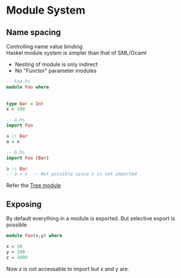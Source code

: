 # Module System

## Name spacing
Controlling name value binding  
Haskel module system is simpler than that of SML/Ocaml
- Nesting of module is only indirect
- No "Functor" parameter modules

```Haskell
-- Foo.hs
module Foo where
    
    
type Bar = Int
x = 100
```
```Haskell
-- a.hs
import Foo

a :: Bar
a = x
```
```Haskell
-- b.hs
import Foo (Bar)

a :: Bar
-- a = x  -- Not possible since x is not imported
```
Refer the [Tree module](Haskell/Trees/)

## Exposing
By default everything in a module is exported. But selective export is possible
```Haskell
module Foo(x,y) where

x = 10
y = 100
z = 1000
```
Now z is not accessable to import but x and y are.  